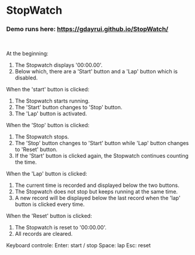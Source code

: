 # StopWatch

### Demo runs here: https://gdayrui.github.io/StopWatch/
<br />

At the beginning:
1. The Stopwatch displays '00:00.00'. 
2. Below which, there are a 'Start' button and a 'Lap' button which is disabled.

When the 'start' button is clicked:
1. The Stopwatch starts running. 
2. The 'Start' button changes to 'Stop' button.
3. The 'Lap' button is activated.

When the 'Stop' button is clicked:
1. The Stopwatch stops.
2. The 'Stop' button changes to 'Start' button while 'Lap' button changes to 'Reset' button. 
3. If the 'Start' button is clicked again, the Stopwatch continues counting the time.

When the 'Lap' button is clicked:
1. The current time is recorded and displayed below the two buttons.
2. The Stopwatch does not stop but keeps running at the same time. 
3. A new record will be displayed below the last record when the 'lap' button is clicked every time.

When the 'Reset' button is clicked:
1. The Stopwatch is reset to '00:00.00'.
2. All records are cleared.

Keyboard controle:
Enter: start / stop
Space: lap
Esc: reset








